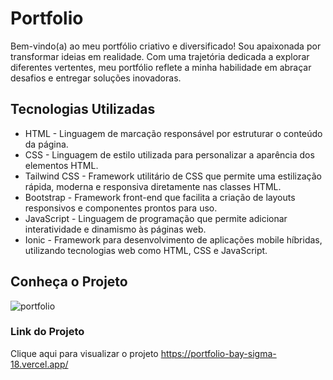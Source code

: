 # Portfolio
Bem-vindo(a) ao meu portfólio criativo e diversificado! Sou apaixonada por transformar ideias em realidade. Com uma trajetória dedicada a explorar diferentes vertentes, meu portfólio reflete a minha habilidade em abraçar desafios e entregar soluções inovadoras.

## Tecnologias Utilizadas
- HTML - Linguagem de marcação responsável por estruturar o conteúdo da página.
- CSS - Linguagem de estilo utilizada para personalizar a aparência dos elementos HTML.
- Tailwind CSS -  Framework utilitário de CSS que permite uma estilização rápida, moderna e responsiva diretamente nas classes HTML.
- Bootstrap - Framework front-end que facilita a criação de layouts responsivos e componentes prontos para uso.
- JavaScript -  Linguagem de programação que permite adicionar interatividade e dinamismo às páginas web.
- Ionic -  Framework para desenvolvimento de aplicações mobile híbridas, utilizando tecnologias web como HTML, CSS e JavaScript.

## Conheça o Projeto
![portfolio](https://github.com/user-attachments/assets/1090937d-e2da-47c5-a409-93b0dda00981)

  
### Link do Projeto
Clique aqui para visualizar o projeto <https://portfolio-bay-sigma-18.vercel.app/>

